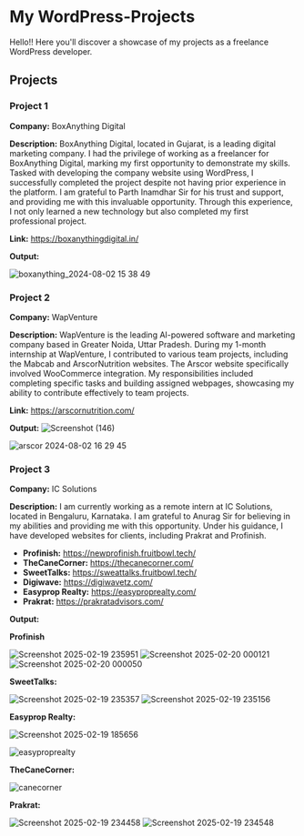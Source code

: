 # My WordPress-Projects
Hello!! Here you'll discover a showcase of my projects as a freelance WordPress developer.

## Projects

### Project 1
**Company:** BoxAnything Digital

**Description:** BoxAnything Digital, located in Gujarat, is a leading digital marketing company. I had the privilege of working as a freelancer for BoxAnything Digital, marking my first opportunity to demonstrate my skills. Tasked with developing the company website using WordPress, I successfully completed the project despite not having prior experience in the platform. I am grateful to Parth Inamdhar Sir for his trust and support, and providing me with this invaluable opportunity. Through this experience, I not only learned a new technology but also completed my first professional project.

**Link:** https://boxanythingdigital.in/

**Output:**

![boxanything_2024-08-02 15 38 49](https://github.com/user-attachments/assets/7b7fbd91-a148-4b27-83cd-f4df67f558c2)

### Project 2
**Company:** WapVenture

**Description:** WapVenture is the leading AI-powered software and marketing company based in Greater Noida, Uttar Pradesh. During my 1-month internship at WapVenture, I contributed to various team projects, including the Mabcab and ArscorNutrition websites. The Arscor website specifically involved WooCommerce integration. My responsibilities included completing specific tasks and building assigned webpages, showcasing my ability to contribute effectively to team projects.

**Link:** https://arscornutrition.com/

**Output:**
![Screenshot (146)](https://github.com/user-attachments/assets/6ecba788-e6a8-4ff8-a233-eb4051efd1e7)

![arscor 2024-08-02 16 29 45](https://github.com/user-attachments/assets/c3f03159-87b0-47c5-8fb2-854fe9774b06)

### Project 3
**Company:** IC Solutions

**Description:** I am currently working as a remote intern at IC Solutions, located in Bengaluru, Karnataka. I am grateful to Anurag Sir for believing in my abilities and providing me with this opportunity. Under his guidance, I have developed websites for clients, including Prakrat and Profinish.

- **Profinish:** https://newprofinish.fruitbowl.tech/
- **TheCaneCorner:** https://thecanecorner.com/
- **SweetTalks:** https://sweattalks.fruitbowl.tech/
- **Digiwave:** https://digiwavetz.com/
- **Easyprop Realty:** https://easyproprealty.com/
- **Prakrat:** https://prakratadvisors.com/

**Output:**

**Profinish**

![Screenshot 2025-02-19 235951](https://github.com/user-attachments/assets/2c59c18e-6086-446c-98a3-a67d35bfcb65)
![Screenshot 2025-02-20 000121](https://github.com/user-attachments/assets/1a413749-2754-4074-92a0-b55a3529541b)
![Screenshot 2025-02-20 000050](https://github.com/user-attachments/assets/c7ffcc22-e276-4ec7-a82a-b6413b23340f)

**SweetTalks:**

![Screenshot 2025-02-19 235357](https://github.com/user-attachments/assets/e2a3cd39-1603-4e72-8109-b521e75b6f7a)
![Screenshot 2025-02-19 235156](https://github.com/user-attachments/assets/2f40ffee-d45b-45f8-8ae3-539bc574ce71)

**Easyprop Realty:**

![Screenshot 2025-02-19 185656](https://github.com/user-attachments/assets/7b576e31-0756-429f-b76e-d8dba8485eb2)

![easyproprealty](https://github.com/user-attachments/assets/e1c01595-d238-4b29-a1be-89a6fa511484)

**TheCaneCorner:**

![canecorner](https://github.com/user-attachments/assets/04f9fc74-5371-4ea6-ba74-ff950492b17d)

**Prakrat:**

![Screenshot 2025-02-19 234458](https://github.com/user-attachments/assets/ae4c8f47-75cc-43d0-9b4d-cf34558a612a)
![Screenshot 2025-02-19 234548](https://github.com/user-attachments/assets/5f063afa-6933-43fd-828a-b039690f4400)


